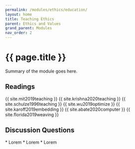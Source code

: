 ```yaml
---
permalink: /modules/ethics/education/
layout: home
title: Teaching Ethics
parent: Ethics and Values
grand_parent: Modules
nav_order: 2
---
```


# {{ page.title }}
Summary of the module goes here.

<h2 class="text-delta">Readings</h2>
{{ site.mit2019teaching }}
{{ site.krishna2020teaching }}
{{ site.schulze1996teaching }}
{{ site.wu2019optimize }}
{{ site.karoff2019embedding }}
{{ site.abate2020computer }}
{{ site.florida2019weaving }}

<h2 class="text-delta">Discussion Questions</h2>
* Lorem
* Lorem
* Lorem
